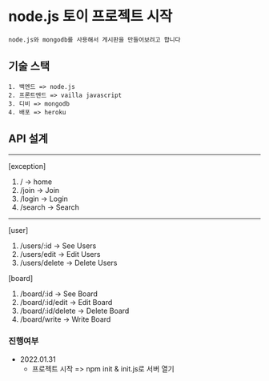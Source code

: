 # node.js 토이 프로젝트 시작
    node.js와 mongodb를 사용해서 게시판을 만들어보려고 합니다

## 기술 스택
    1. 백엔드 => node.js
    2. 프론트엔드 => vailla javascript
    3. 디비 => mongodb
    4. 배포 => heroku

## API 설계
<hr>

[exception]
1. / -> home
2. /join -> Join
3. /login -> Login
4. /search -> Search

<hr>

[user]
1. /users/:id -> See Users
2. /users/edit -> Edit Users
3. /users/delete -> Delete Users

[board]
1. /board/:id -> See Board
2. /board/:id/edit -> Edit Board
3. /board/:id/delete -> Delete Board
4. /board/write -> Write Board


### 진행여부
* 2022.01.31
    - 프로젝트 시작 => npm init & init.js로 서버 열기

